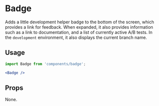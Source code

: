 Badge
=====

Adds a little development helper badge to the bottom of the screen, which provides a link for feedback.
When expanded, it also provides information such as a link to documentation, and a list of currently active A/B tests.
In the `development` environment, it also displays the current branch name.

## Usage

```jsx
import Badge from 'components/badge';

<Badge />
```

## Props

None.
